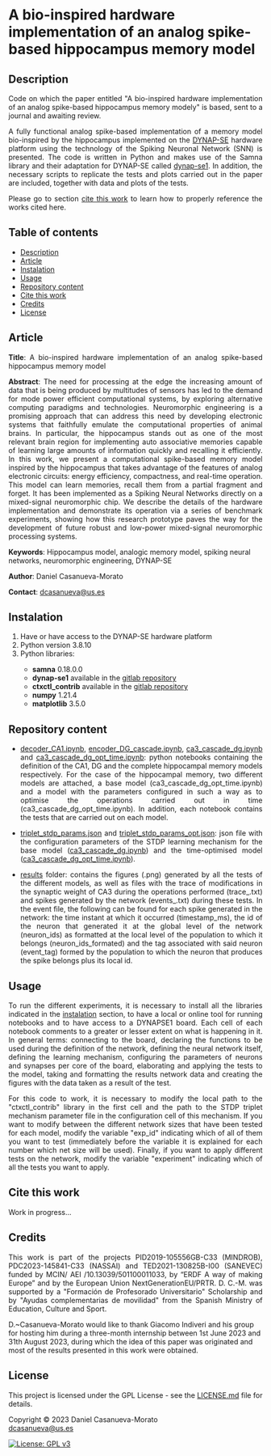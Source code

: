 # A bio-inspired hardware implementation of an analog spike-based hippocampus memory model

<h2 name="Description">Description</h2>
<p align="justify">
Code on which the paper entitled "A bio-inspired hardware implementation of an analog spike-based hippocampus memory modely" is based, sent to a journal and awaiting review.
</p>
<p align="justify">
A fully functional analog spike-based implementation of a memory model bio-inspired by the hippocampus implemented on the <a href="https://ieeexplore.ieee.org/document/8094868">DYNAP-SE</a> hardware platform using the technology of the Spiking Neuronal Network (SNN) is presented. The code is written in Python and makes use of the Samna library and their adaptation for DYNAP-SE called <a href="https://code.ini.uzh.ch/ncs/libs/dynap-se1">dynap-se1</a>. In addition, the necessary scripts to replicate the tests and plots carried out in the paper are included, together with data and plots of the tests.
</p>
<p align="justify">
Please go to section <a href="#CiteThisWork">cite this work</a> to learn how to properly reference the works cited here.
</p>


<h2>Table of contents</h2>
<p align="justify">
<ul>
<li><a href="#Description">Description</a></li>
<li><a href="#Article">Article</a></li>
<li><a href="#Instalation">Instalation</a></li>
<li><a href="#Usage">Usage</a></li>
<li><a href="#RepositoryContent">Repository content</a></li>
<li><a href="#CiteThisWork">Cite this work</a></li>
<li><a href="#Credits">Credits</a></li>
<li><a href="#License">License</a></li>
</ul>
</p>


<h2 name="Article">Article</h2>
<p align="justify">
<strong>Title</strong>: A bio-inspired hardware implementation of an analog spike-based hippocampus memory model

<p align="justify"><strong>Abstract</strong>: The need for processing at the edge the increasing amount of data that is being produced by multitudes of sensors has led to the demand for mode power efficient computational systems, by exploring alternative computing paradigms and technologies. Neuromorphic engineering is a promising approach that can address this need by developing electronic systems that faithfully emulate the computational properties of animal brains. In particular, the hippocampus stands out as one of the most relevant brain region for implementing  auto associative memories capable of learning large amounts of information quickly and recalling it efficiently. In this work, we present a computational spike-based memory model inspired by the hippocampus that takes advantage of the features of analog electronic circuits: energy efficiency, compactness, and real-time operation. This model can learn memories, recall them from a partial fragment and forget. It has been implemented as a Spiking Neural Networks directly on a mixed-signal neuromorphic chip. We describe the details of the hardware implementation and demonstrate its operation via a series of benchmark experiments, showing how this research prototype paves the way for the development of future robust and low-power mixed-signal neuromorphic processing systems.</p>

<strong>Keywords</strong>: Hippocampus model, analogic memory model, spiking neural networks, neuromorphic engineering, DYNAP-SE

<strong>Author</strong>: Daniel Casanueva-Morato

<strong>Contact</strong>: dcasanueva@us.es
</p>


<h2 name="Instalation">Instalation</h2>
<p align="justify">
<ol>
	<li>Have or have access to the DYNAP-SE hardware platform
	<li>Python version 3.8.10</li>
	<li>Python libraries:</li>
	<ul>
		<li><strong>samna</strong> 0.18.0.0</li>
		<li><strong>dynap-se1</strong> available in the <a href="https://code.ini.uzh.ch/ncs/libs/dynap-se1">gitlab repository</a></li>
		<li><strong>ctxctl_contrib</strong> available in the <a href="https://gitlab.com/neuroinf/ctxctl_contrib">gitlab repository</a></li>
		<li><strong>numpy</strong> 1.21.4</li>
		<li><strong>matplotlib</strong> 3.5.0</li>
	</ul>
</ol>
</p>

<h2 name="RepositoryContent">Repository content</h3>
<p align="justify">
<ul>
	<li><p align="justify"><a href="decoder_CA1.ipynb">decoder_CA1.ipynb</a>, <a href="encoder_DG_cascade.ipynb">encoder_DG_cascade.ipynb</a>, <a href="ca3_cascade_dg.ipynb">ca3_cascade_dg.ipynb</a> and <a href="ca3_cascade_dg_opt_time.ipynb">ca3_cascade_dg_opt_time.ipynb</a>: python notebooks containing the definition of the CA1, DG and the complete hippocampal memory models respectively. For the case of the hippocampal memory, two different models are attached, a base model (ca3_cascade_dg_opt_time.ipynb) and a model with the parameters configured in such a way as to optimise the operations carried out in time (ca3_cascade_dg_opt_time.ipynb). In addition, each notebook contains the tests that are carried out on each model.</p></li>
	<li><p align="justify"><a href="triplet_stdp_params.json">triplet_stdp_params.json</a> and <a href="triplet_stdp_params_opt.json">triplet_stdp_params_opt.json</a>: json file with the configuration parameters of the STDP learning mechanism for the base model (<a href="ca3_cascade_dg.ipynb">ca3_cascade_dg.ipynb</a>) and the time-optimised model (<a href="ca3_cascade_dg_opt_time.ipynb">ca3_cascade_dg_opt_time.ipynb</a>).</p></li>
	<li><p align="justify"><a href="results/">results</a> folder: contains the figures (.png) generated by all the tests of the different models, as well as files with the trace of modifications in the synaptic weight of CA3 during the operations performed (trace_.txt) and spikes generated by the network (events_.txt) during these tests. In the event file, the following can be found for each spike generated in the network: the time instant at which it occurred (timestamp_ms), the id of the neuron that generated it at the global level of the network (neuron_ids) as formatted at the local level of the population to which it belongs (neuron_ids_formated) and the tag associated with said neuron (event_tag) formed by the population to which the neuron that produces the spike belongs plus its local id.</li>
</ul>
</p>


<h2 name="Usage">Usage</h2>
<p align="justify">
To run the different experiments, it is necessary to install all the libraries indicated in the <a href="#Instalation">instalation</a> section, to have a local or online tool for running notebooks and to have access to a DYNAPSE1 board. Each cell of each notebook comments to a greater or lesser extent on what is happening in it. In general terms: connecting to the board, declaring the functions to be used during the definition of the network, defining the neural network itself, defining the learning mechanism, configuring the parameters of neurons and synapses per core of the board, elaborating and applying the tests to the model, taking and formatting the results network data and creating the figures with the data taken as a result of the test.
</p>

<p align="justify">
For this code to work, it is necessary to modify the local path to the "ctxctl_contrib" library in the first cell and the path to the STDP triplet mechanism parameter file in the configuration cell of this mechanism. If you want to modify between the different network sizes that have been tested for each model, modify the variable "exp_id" indicating which of all of them you want to test (immediately before the variable it is explained for each number which net size will be used). Finally, if you want to apply different tests on the network, modify the variable "experiment" indicating which of all the tests you want to apply.
</p>


<h2 name="CiteThisWork">Cite this work</h2>
<p align="justify">
Work in progress...
</p>


<h2 name="Credits">Credits</h2>
<p align="justify">
This work is part of the projects PID2019-105556GB-C33 (MINDROB),  PDC2023-145841-C33 (NASSAI) and TED2021-130825B-I00 (SANEVEC) funded by MCIN/ AEI /10.13039/501100011033, by “ERDF A way of making Europe” and by the European Union NextGenerationEU/PRTR. D. C.-M. was supported by a "Formación de Profesorado Universitario" Scholarship and by "Ayudas complementarias de movilidad" from the Spanish Ministry of Education, Culture and Sport.

D.~Casanueva-Morato would like to thank Giacomo Indiveri and his group for hosting him during a three-month internship between 1st June 2023 and 31th August 2023, during which the idea of this paper was originated and most of the results presented in this work were obtained.
</p>


<h2 name="License">License</h2>
<p align="justify">
This project is licensed under the GPL License - see the <a href="https://github.com/dancasmor/A-bio-inspired-hardware-implementation-of-a-analog-spike-based-hippocampus-memory-model/blob/main/LICENSE">LICENSE.md</a> file for details.
</p>
<p align="justify">
Copyright © 2023 Daniel Casanueva-Morato<br>  
<a href="mailto:dcasanueva@us.es">dcasanueva@us.es</a>
</p>

[![License: GPL v3](https://img.shields.io/badge/License-GPL%20v3-blue.svg)](http://www.gnu.org/licenses/gpl-3.0)
